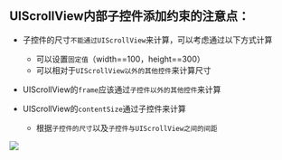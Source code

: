 
 ## UIScrollView内部子控件添加约束的注意点：

 - 子控件的尺寸`不能通过UIScrollView`来计算，可以考虑通过以下方式计算
    - 可以设置`固定值`（width==100，height==300）
    - 可以相对于`UIScrollView以外的其他控件`来计算尺寸

 - UIScrollView的`frame`应该通过`子控件以外的其他控件`来计算
 - UIScrollView的`contentSize`通过子控件来计算
    - 根据`子控件的尺寸`以及`子控件与UIScrollView之间的间距`

![](file:///Users/apple/Desktop/Library/LibrarypPictures/RunNet/Snip20160628_7.png)
